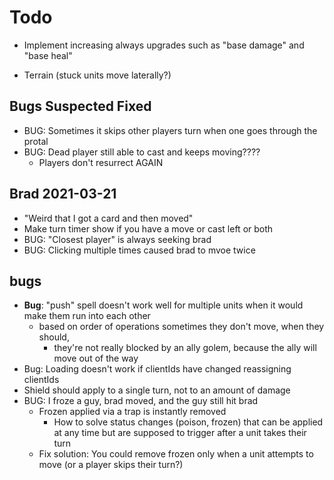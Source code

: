 # Todo

- Implement increasing always upgrades such as "base damage" and "base heal"

- Terrain (stuck units move laterally?)

## Bugs Suspected Fixed

- BUG: Sometimes it skips other players turn when one goes through the protal
- BUG: Dead player still able to cast and keeps moving????
  - Players don't resurrect AGAIN

## Brad 2021-03-21

- "Weird that I got a card and then moved"
- Make turn timer show if you have a move or cast left or both
- BUG: "Closest player" is always seeking brad
- BUG: Clicking multiple times caused brad to mvoe twice

## bugs

- **Bug**: "push" spell doesn't work well for multiple units when it would make them run into each other
  - based on order of operations sometimes they don't move, when they should,
    - they're not really blocked by an ally golem, because the ally will move out of the way
- Bug: Loading doesn't work if clientIds have changed reassigning clientIds
- Shield should apply to a single turn, not to an amount of damage
- BUG: I froze a guy, brad moved, and the guy still hit brad
  - Frozen applied via a trap is instantly removed
    - How to solve status changes (poison, frozen) that can be applied at any time but are supposed to trigger after a unit takes their turn
  - Fix solution: You could remove frozen only when a unit attempts to move (or a player skips their turn?)
